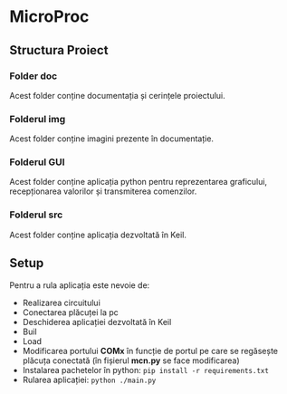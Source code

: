 # MicroProc

## Structura Proiect

### Folder __doc__
Acest folder conține documentația și cerințele proiectului.

### Folderul __img__
Acest folder conține imagini prezente în documentație.

### Folderul __GUI__
Acest folder conține aplicația python pentru reprezentarea graficului, recepționarea valorilor și transmiterea comenzilor.

### Folderul __src__
Acest folder conține aplicația dezvoltată în Keil.

## Setup

Pentru a rula aplicația este nevoie de: 
- Realizarea circuitului
- Conectarea plăcuței la pc
- Deschiderea aplicației dezvoltată în Keil
- Buil
- Load
- Modificarea portului __COMx__ în funcție de portul pe care se regăsește plăcuța conectată (în fișierul __mcn.py__ se face modificarea)
- Instalarea pachetelor în python: ```pip install -r requirements.txt```
- Rularea aplicației: ```python ./main.py```

